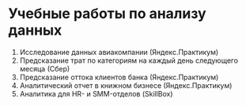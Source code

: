 # Учебные работы по анализу данных

 1. Исследование данных авиакомпании (Яндекс.Практикум)
 2. Предсказание трат по категориям на каждый день следующего месяца (Сбер)
 3. Предсказание оттока клиентов банка (Яндекс.Практикум)
 4. Аналитический отчет в книжном бизнесе (Яндекс.Практикум)
 5. Аналитика для HR- и SMM-отделов (SkillBox)
